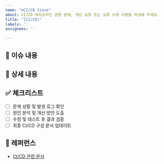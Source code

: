 ```yaml
---
name: "⚙️CI/CD Issue"
about: CI/CD 파이프라인 관련 문제, 개선 요청 또는 오류 수정 사항을 작성해 주세요.
title: "[CI/CD]"
labels: ''
assignees: ''

---
```


## 📄 이슈 내용
<!--- CI/CD 관련 문제(예: 빌드 실패, 배포 오류 등)를 간략하게 설명해 주세요. -->

## 📝 상세 내용
<!--- 발생한 문제 상황, 에러 메시지, 재현 방법 등을 상세하게 작성해 주세요. -->

## ✅ 체크리스트
- [ ] 문제 상황 및 발생 로그 확인
- [ ] 원인 분석 및 개선 방안 도출
- [ ] 수정 및 테스트 후 결과 검증
- [ ] 최종 CI/CD 구성 문서 업데이트

## 📍 레퍼런스
- [CI/CD 관련 문서](https://...)
